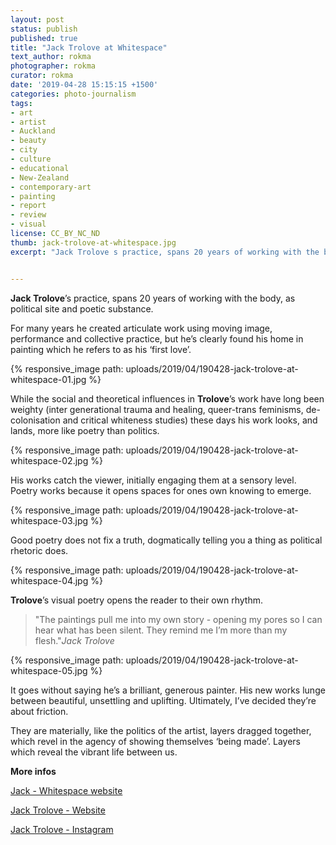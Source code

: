 ```yaml
---
layout: post
status: publish
published: true
title: "Jack Trolove at Whitespace"
text_author: rokma
photographer: rokma
curator: rokma
date: '2019-04-28 15:15:15 +1500'
categories: photo-journalism
tags:
- art   
- artist
- Auckland
- beauty
- city
- culture
- educational
- New-Zealand
- contemporary-art
- painting
- report
- review
- visual
license: CC_BY_NC_ND
thumb: jack-trolove-at-whitespace.jpg
excerpt: "Jack Trolove s practice, spans 20 years of working with the body, as political site and poetic substance. For many years he created articulate work using moving image, performance and collective practice, but he s clearly found his home in painting which he refers to as his first love."


---
```

**Jack Trolove**’s practice, spans 20 years of working with the body, as political site and poetic substance.

For many years he created articulate work using moving image, performance and collective practice, but he’s clearly found his home in painting which he refers to as his ‘first love’.

{% responsive_image path: uploads/2019/04/190428-jack-trolove-at-whitespace-01.jpg %}

While the social and theoretical influences in **Trolove**’s work have long been weighty (inter generational trauma and healing, queer-trans feminisms, de-colonisation and critical whiteness studies) these days his work looks, and lands, more like poetry than politics.

{% responsive_image path: uploads/2019/04/190428-jack-trolove-at-whitespace-02.jpg %}

His works catch the viewer, initially engaging them at a sensory level. Poetry works because it opens spaces for ones own knowing to emerge.

{% responsive_image path: uploads/2019/04/190428-jack-trolove-at-whitespace-03.jpg %}

Good poetry does not fix a truth, dogmatically telling you a thing as political rhetoric does.

{% responsive_image path: uploads/2019/04/190428-jack-trolove-at-whitespace-04.jpg %}

**Trolove**’s visual poetry opens the reader to their own rhythm.

>"The paintings pull me into my own story - opening my pores so I can hear what has been silent. They remind me I’m more than my flesh."_Jack Trolove_

{% responsive_image path: uploads/2019/04/190428-jack-trolove-at-whitespace-05.jpg %}

It goes without saying he’s a brilliant, generous painter. His new works lunge between beautiful, unsettling and uplifting. Ultimately, I’ve decided they’re about friction.

They are materially, like the politics of the artist, layers dragged together, which revel in the agency of showing themselves ‘being made’. Layers which reveal the vibrant life between us.


**More infos**

[Jack - Whitespace website](https://www.whitespace.co.nz/artists/jack-trolove)

[Jack Trolove - Website](https://jacktrolove.com/)

[Jack Trolove - Instagram](https://www.instagram.com/jack_trolove/)

